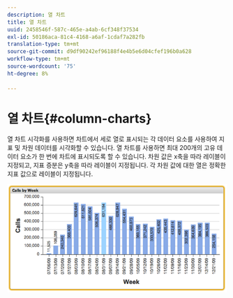 ```yaml
---
description: 열 차트
title: 열 차트
uuid: 2458546f-587c-465e-a4ab-6cf348f37534
exl-id: 50186aca-81c4-4168-a6af-1cdaf7a282fb
translation-type: tm+mt
source-git-commit: d9df90242ef96188f4e4b5e6d04cfef196b0a628
workflow-type: tm+mt
source-wordcount: '75'
ht-degree: 8%

---
```


# 열 차트{#column-charts}

열 차트 시각화를 사용하면 차트에서 세로 열로 표시되는 각 데이터 요소를 사용하여 지표 및 차원 데이터를 시각화할 수 있습니다. 열 차트를 사용하면 최대 200개의 고유 데이터 요소가 한 번에 차트에 표시되도록 할 수 있습니다. 차원 값은 x축을 따라 레이블이 지정되고, 지표 증분은 y축을 따라 레이블이 지정됩니다. 각 차원 값에 대한 열은 정확한 지표 값으로 레이블이 지정됩니다.

![](assets/column1.png)
